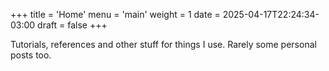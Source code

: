 +++
title = 'Home'
menu = 'main'
weight = 1
date = 2025-04-17T22:24:34-03:00
draft = false
+++

Tutorials, references and other stuff for things I use. Rarely some personal posts too.